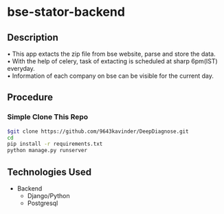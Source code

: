 # bse-stator-backend



## Description
• This app extacts the zip file from bse website, parse and store the data.</br>
• With the help of celery, task of extacting is scheduled at sharp 6pm(IST) everyday.</br>
• Information of each company on bse can be visible for the current day.</br>

## Procedure
### Simple Clone This Repo

```bash
$git clone https://github.com/9643kavinder/DeepDiagnose.git
cd 
pip install -r requirements.txt
python manage.py runserver
```

## Technologies Used
* Backend
  * Django/Python
  * Postgresql
